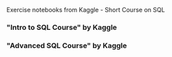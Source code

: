 Exercise notebooks from Kaggle - Short Course on SQL

### "Intro to SQL Course" by Kaggle

### "Advanced SQL Course" by Kaggle

